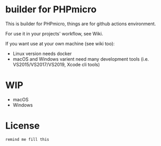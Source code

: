 # builder for PHPmicro

This is builder for PHPmicro, things are for github actions environment.

For use it in your projects' workflow, see Wiki.

If you want use at your own machine (see wiki too):

 - Linux version needs docker
 - macOS and Windows varient need many development tools (i.e. VS2015/VS2017/VS2019, Xcode cli tools)

# WIP

 - macOS
 - Windows

# License

```plain
remind me fill this
```
